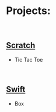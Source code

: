 # Projects:

<br>

## [Scratch](https://github.com/pptbasyurt/pelinbasyurt/tree/main/Scratch)

- Tic Tac Toe

<br>

## [Swift](https://github.com/pptbasyurt/pelinbasyurt/tree/main/Swift)

- Box

